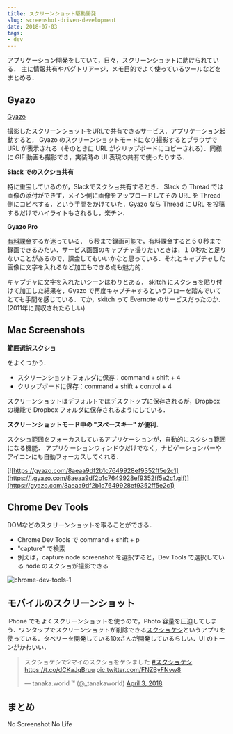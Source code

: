 ```yaml
---
title: スクリーンショット駆動開発
slug: screenshot-driven-development
date: 2018-07-03
tags:
- dev
---
```


アプリケーション開発をしていて，日々，スクリーンショットに助けられている．
主に情報共有やバグトリアージ，メモ目的でよく使っているツールなどをまとめる．

## Gyazo

[Gyazo](https://gyazo.com)

撮影したスクリーンショットをURLで共有できるサービス．アプリケーション起動すると， Gyazo のスクリーンショットモードになり撮影するとブラウザで URL が表示される（そのときに URL がクリップボードにコピーされる）．同様に GIF 動画も撮影でき，実装時の UI 表現の共有で使ったりする．

**Slack でのスクショ共有**

特に重宝しているのが，Slackでスクショ共有するとき．
Slack の Thread では画像の添付ができず，メイン側に画像をアップロードしてその URL を Thread 側にコピペする，という手間をかけていた．Gyazo なら Thread に URL を投稿するだけでハイライトもされるし，楽チン．

**Gyazo Pro**

[有料課金](https://gyazo.com/pro)するか迷っている．
６秒まで録画可能で，有料課金すると６０秒まで録画できるみたい．サービス画面のキャプチャ撮りたいときは，１０秒だと足りないことがあるので，課金してもいいかなと思っている．それとキャプチャした画像に文字を入れるなど加工もできる点も魅力的．

キャプチャに文字を入れたいシーンはわりとある．
[skitch](https://evernote.com/products/skitch) にスクショを貼り付けて加工した結果を，Gyazo で再度キャプチャするというフローを踏んでいてとても手間を感じている．てか，skitch って Evernote のサービスだったのか．(2011年に買収されたらしい)

## Mac Screenshots

**範囲選択スクショ**

をよくつかう．

- スクリーンショットフォルダに保存：command + shift + 4
- クリップボードに保存：command + shift + control + 4

スクリーンショットはデフォルトではデスクトップに保存されるが，Dropbox の機能で Dropbox フォルダに保存されるようにしている．


**スクリーンショットモード中の "スペースキー" が便利．**

スクショ範囲をフォーカスしているアプリケーションが，自動的にスクショ範囲になる機能．
アプリケーションウィンドウだけでなく，ナビゲーションバーやアイコンにも自動フォーカスしてくれる．

[![https://gyazo.com/8aeaa9df2b1c7649928ef9352ff5e2c1](https://i.gyazo.com/8aeaa9df2b1c7649928ef9352ff5e2c1.gif)](https://gyazo.com/8aeaa9df2b1c7649928ef9352ff5e2c1)

## Chrome Dev Tools

DOMなどのスクリーンショットを取ることができる．

- Chrome Dev Tools で command + shift + p
- "capture" で検索
- 例えば，capture node screenshot を選択すると，Dev Tools で選択している node のスクショが撮影できる

![chrome-dev-tools-1](chrome-dev-tools-1.png "chrome-dev-tools-1")


## モバイルのスクリーンショット

iPhone でもよくスクリーンショットを使うので，Photo 容量を圧迫してしまう．ワンタップでスクリーンショットが削除できる[スクショケシ](https://itunes.apple.com/app/id1355436253)というアプリを使っている．タベリーを開発している10xさんが開発しているらしい．UI のトーンがかわいい．

<blockquote class="twitter-tweet" data-lang="en"><p lang="ja" dir="ltr">スクショケシで2マイのスクショをケシました <a href="https://twitter.com/hashtag/%E3%82%B9%E3%82%AF%E3%82%B7%E3%83%A7%E3%82%B1%E3%82%B7?src=hash&amp;ref_src=twsrc%5Etfw">#スクショケシ</a> <a href="https://t.co/dCKaJqBruu">https://t.co/dCKaJqBruu</a> <a href="https://t.co/FNZByFNvw8">pic.twitter.com/FNZByFNvw8</a></p>&mdash; tanaka.world ™ (@_tanakaworld) <a href="https://twitter.com/_tanakaworld/status/981051538608046080?ref_src=twsrc%5Etfw">April 3, 2018</a></blockquote>
<script async src="https://platform.twitter.com/widgets.js" charset="utf-8"></script>


## まとめ

No Screenshot No Life
